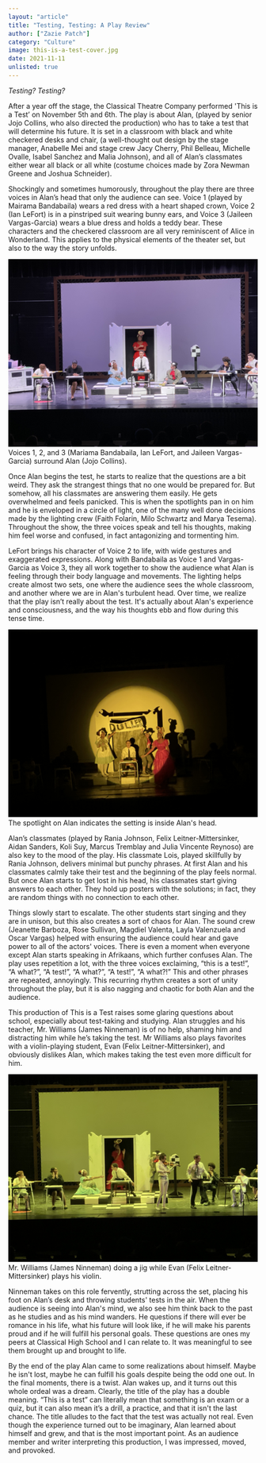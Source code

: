 ```yaml
---
layout: "article"
title: "Testing, Testing: A Play Review"
author: ["Zazie Patch"]
category: "Culture"
image: this-is-a-test-cover.jpg
date: 2021-11-11
unlisted: true
---
```


*Testing? Testing?*

After a year off the stage, the Classical Theatre Company performed 'This is a Test’ on November 5th and 6th. The play is about Alan, (played by senior Jojo Collins, who also directed the production) who has to take a test that will determine his future. It is set in a classroom with black and white checkered desks and chair, (a well-thought out design by the stage manager, Anabelle Mei and stage crew Jacy Cherry, Phil Belleau, Michelle Ovalle, Isabel Sanchez and Malia Johnson), and all of Alan’s classmates either wear all black or all white (costume choices made by Zora Newman Greene and Joshua Schneider).

Shockingly and sometimes humorously, throughout the play there are three voices in Alan’s head that only the audience can see. Voice 1 (played by Mairama Bandabaila) wears a red dress with a heart shaped crown, Voice 2 (Ian LeFort) is in a pinstriped suit wearing bunny ears, and Voice 3 (Jaileen Vargas-Garcia) wears a blue dress and holds a teddy bear. These characters and the checkered classroom are all very reminiscent of Alice in Wonderland. This applies to the physical elements of the theater set, but also to the way the story unfolds.

![Voices 1, 2, and 3](/assets/images/alice-in-wonderland-min.jpg)
<span>Voices 1, 2, and 3 (Mariama Bandabaila, Ian LeFort, and Jaileen Vargas-Garcia) surround Alan (Jojo Collins).</span>

Once Alan begins the test, he starts to realize that the questions are a bit weird. They ask the strangest things that no one would be prepared for. But somehow, all his classmates are answering them easily. He gets overwhelmed and feels panicked. This is when the spotlights pan in on him and he is enveloped in a circle of light, one of the many well done decisions made by the lighting crew (Faith Folarin, Milo Schwartz and Marya Tesema). Throughout the show, the three voices speak and tell his thoughts, making him feel worse and confused, in fact antagonizing and tormenting him. 

LeFort brings his character of Voice 2 to life, with wide gestures and exaggerated expressions. Along with Bandabaila as Voice 1 and Vargas-Garcia as Voice 3, they all work together to show the audience what Alan is feeling through their body language and movements. The lighting helps create almost two sets, one where the audience sees the whole classroom, and another where we are in Alan's turbulent head. Over time, we realize that the play isn’t really about the test. It's actually about Alan's experience and consciousness, and the way his thoughts ebb and flow during this tense time.

![Inside Alan's Head](/assets/images/spotlight-min.jpg)
<span>The spotlight on Alan indicates the setting is inside Alan's head.</span>

Alan’s classmates (played by Rania Johnson, Felix Leitner-Mittersinker, Aidan Sanders, Koli Suy, Marcus Tremblay and Julia Vincente Reynoso) are also key to the mood of the play. His classmate Lois, played skillfully by Rania Johnson, delivers minimal but punchy phrases. At first Alan and his classmates calmly take their test and the beginning of the play feels normal. But once Alan starts to get lost in his head, his classmates start giving answers to each other. They hold up posters with the solutions; in fact, they are random things with no connection to each other.

Things slowly start to escalate. The other students start singing and they are in unison, but this also creates a sort of chaos for Alan. The sound crew (Jeanette Barboza, Rose Sullivan, Magdiel Valenta, Layla Valenzuela and Oscar Vargas) helped with ensuring the audience could hear and gave power to all of the actors' voices. There is even a moment when everyone except Alan starts speaking in Afrikaans, which further confuses Alan. The play uses repetition a lot, with the three voices exclaiming, “this is a test!”, “A what?”, “A test!”, “A what?”, “A test!”, “A what?!” This and other phrases are repeated, annoyingly. This recurring rhythm creates a sort of unity throughout the play, but it is also nagging and chaotic for both Alan and the audience.

This production of This is a Test raises some glaring questions about school, especially about test-taking and studying. Alan struggles and his teacher, Mr. Williams (James Ninneman) is of no help, shaming him and distracting him while he’s taking the test. Mr Williams also plays favorites with a violin-playing student, Evan (Felix Leitner-Mittersinker), and obviously dislikes Alan, which makes taking the test even more difficult for him. 

![Mr. Williams and Evan](/assets/images/green-min.jpg)
<span>Mr. Williams (James Ninneman) doing a jig while Evan (Felix Leitner-Mittersinker) plays his violin.</span>

Ninneman takes on this role fervently, strutting across the set, placing his foot on Alan’s desk and throwing students' tests in the air. When the audience is seeing into Alan's mind, we also see him think back to the past as he studies and as his mind wanders. He questions if there will ever be romance in his life, what his future will look like, if he will make his parents proud and if he will fulfill his personal goals. These questions are ones my peers at Classical High School and I can relate to. It was meaningful to see them brought up and brought to life.

By the end of the play Alan came to some realizations about himself. Maybe he isn't lost, maybe he can fulfill his goals despite being the odd one out. In the final moments, there is a twist. Alan wakes up, and it turns out this whole ordeal was a dream. Clearly, the title of the play has a double meaning. “This is a test” can literally mean that something is an exam or a quiz, but it can also mean it’s a drill, a practice, and that it isn't the last chance. The title alludes to the fact that the test was actually not real. Even though the experience turned out to be imaginary, Alan learned about himself and grew, and that is the most important point. As an audience member and writer interpreting this production, I was impressed, moved, and provoked.





